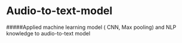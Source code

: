 # Audio-to-text-model
#####Applied machine learning model ( CNN, Max pooling) and NLP knowledge to audio-to-text model

